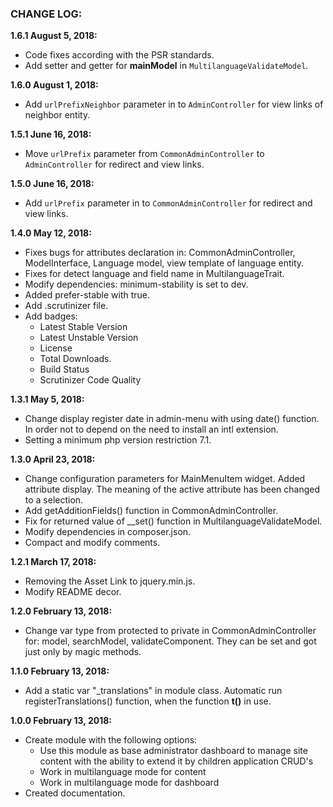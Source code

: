 ### CHANGE LOG:

**1.6.1 August 5, 2018:**
- Code fixes according with the PSR standards.
- Add setter and getter for **mainModel** in ```MultilanguageValidateModel```.

**1.6.0 August 1, 2018:**
- Add ```urlPrefixNeighbor``` parameter in to ```AdminController``` for view links of neighbor entity.

**1.5.1 June 16, 2018:**
- Move ```urlPrefix``` parameter from ```CommonAdminController``` to ```AdminController``` for redirect and view links.

**1.5.0 June 16, 2018:**
- Add ```urlPrefix``` parameter in to ```CommonAdminController``` for redirect and view links.

**1.4.0 May 12, 2018:**
- Fixes bugs for attributes declaration in: CommonAdminController, ModelInterface, Language model, view template of language entity.
- Fixes for detect language and field name in MultilanguageTrait.
- Modify dependencies: minimum-stability is set to dev.
- Added prefer-stable with true.
- Add .scrutinizer file.
- Add badges:
    - Latest Stable Version
    - Latest Unstable Version
    - License
    - Total Downloads.
    - Build Status
    - Scrutinizer Code Quality

**1.3.1 May 5, 2018:**
- Change display register date in admin-menu with using date() function. In order not to depend on the need to install an intl extension.
- Setting a minimum php version restriction 7.1.

**1.3.0 April 23, 2018:**
- Change configuration parameters for MainMenuItem widget. Added attribute display. The meaning of the active attribute has been changed to a selection.
- Add getAdditionFields() function in CommonAdminController.
- Fix for returned value of __set() function in MultilanguageValidateModel.
- Modify dependencies in composer.json.
- Compact and modify comments.

**1.2.1 March 17, 2018:**
- Removing the Asset Link to jquery.min.js.
- Modify README decor.

**1.2.0 February 13, 2018:**
- Change var type from protected to private in CommonAdminController for: model, searchModel, 
validateComponent. They can be set and got just only by magic methods.

**1.1.0 February 13, 2018:**
- Add a static var "_translations" in module class. Automatic run registerTranslations() function,
 when the function **t()** in use.

**1.0.0 February 13, 2018:**
- Create module with the following options:
    - Use this module as base administrator dashboard to manage site content with the ability to extend it by children application CRUD's
    - Work in multilanguage mode for content
    - Work in multilanguage mode for dashboard
- Created documentation.
